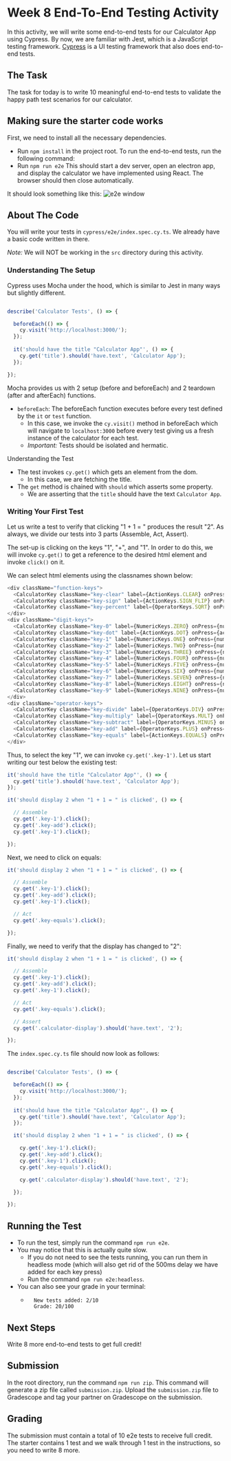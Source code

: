 # Week 8 End-To-End Testing Activity

In this activity, we will write some end-to-end tests for our Calculator App using Cypress.
By now, we are familiar with Jest, which is a JavaScript testing framework.
[Cypress](https://docs.cypress.io/app/get-started/why-cypress) is a UI testing framework that also does end-to-end tests.

## The Task

The task for today is to write 10 meaningful end-to-end tests to validate the happy path test scenarios for our calculator.

## Making sure the starter code works

First, we need to install all the necessary dependencies.
 - Run `npm install` in the project root.
To run the end-to-end tests, run the following command:
 - Run `npm run e2e`
This should start a dev server, open an electron app, and display the calculator we have implemented using React.
The browser should then close automatically.

It should look something like this:
![e2e window](img/e2eWindow.png)

## About The Code

You will write your tests in `cypress/e2e/index.spec.cy.ts`.
We already have a basic code written in there.

*Note:* We will NOT be working in the `src` directory during this activity.

### Understanding The Setup

Cypress uses Mocha under the hood, which is similar to Jest in many ways but slightly different.

```typescript

describe('Calculator Tests', () => {

  beforeEach(() => {
    cy.visit('http://localhost:3000/');
  });
  
  it('should have the title "Calculator App"', () => {
    cy.get('title').should('have.text', 'Calculator App');
  });

});

```

Mocha provides us with 2 setup (before and beforeEach) and 2 teardown (after and afterEach) functions.

- `beforeEach`: The beforeEach function executes before every test defined by the `it` or `test` function.
  - In this case, we invoke the `cy.visit()` method in beforeEach which will navigate to `localhost:3000` before every test giving us a fresh instance of the calculator for each test.
  - *Important:* Tests should be isolated and hermatic.

Understanding the Test

- The test invokes `cy.get()` which gets an element from the dom.
  - In this case, we are fetching the title.
- The `get` method is chained with `should` which asserts some property.
  - We are asserting that the `title` should have the text `Calculator App`.  


### Writing Your First Test

Let us write a test to verify that clicking "1 + 1 = " produces the result "2". 
As always, we divide our tests into 3 parts (Assemble, Act, Assert).

The set-up is clicking on the keys "1", "+", and "1".
In order to do this, we will invoke `cy.get()` to get a reference to the desired html element and invoke `click()` on it.

We can select html elements using the classnames shown below:
```typescript
<div className="function-keys">
  <CalculatorKey className="key-clear" label={ActionKeys.CLEAR} onPress={actionKeyPressHandler} />
  <CalculatorKey className="key-sign" label={ActionKeys.SIGN_FLIP} onPress={actionKeyPressHandler} />
  <CalculatorKey className="key-percent" label={OperatorKeys.SQRT} onPress={operatorKeyPressHandler} />
</div>
<div className="digit-keys">
  <CalculatorKey className="key-0" label={NumericKeys.ZERO} onPress={numericKeyPressHandler} />
  <CalculatorKey className="key-dot" label={ActionKeys.DOT} onPress={actionKeyPressHandler} />
  <CalculatorKey className="key-1" label={NumericKeys.ONE} onPress={numericKeyPressHandler} />
  <CalculatorKey className="key-2" label={NumericKeys.TWO} onPress={numericKeyPressHandler} />
  <CalculatorKey className="key-3" label={NumericKeys.THREE} onPress={numericKeyPressHandler} />
  <CalculatorKey className="key-4" label={NumericKeys.FOUR} onPress={numericKeyPressHandler} />
  <CalculatorKey className="key-5" label={NumericKeys.FIVE} onPress={numericKeyPressHandler} />
  <CalculatorKey className="key-6" label={NumericKeys.SIX} onPress={numericKeyPressHandler} />
  <CalculatorKey className="key-7" label={NumericKeys.SEVEN} onPress={numericKeyPressHandler} />
  <CalculatorKey className="key-8" label={NumericKeys.EIGHT} onPress={numericKeyPressHandler} />
  <CalculatorKey className="key-9" label={NumericKeys.NINE} onPress={numericKeyPressHandler} />
</div>
<div className="operator-keys">
  <CalculatorKey className="key-divide" label={OperatorKeys.DIV} onPress={operatorKeyPressHandler} />
  <CalculatorKey className="key-multiply" label={OperatorKeys.MULT} onPress={operatorKeyPressHandler} />
  <CalculatorKey className="key-subtract" label={OperatorKeys.MINUS} onPress={operatorKeyPressHandler} />
  <CalculatorKey className="key-add" label={OperatorKeys.PLUS} onPress={operatorKeyPressHandler} />
  <CalculatorKey className="key-equals" label={ActionKeys.EQUALS} onPress={actionKeyPressHandler} />
</div>
```

Thus, to select the key "1", we can invoke `cy.get('.key-1')`.
Let us start writing our test below the existing test:

```typescript
it('should have the title "Calculator App"', () => {
  cy.get('title').should('have.text', 'Calculator App');
});

it('should display 2 when "1 + 1 = " is clicked', () => {

  // Assemble
  cy.get('.key-1').click();
  cy.get('.key-add').click();
  cy.get('.key-1').click();

});
```

Next, we need to click on equals:

```typescript
it('should display 2 when "1 + 1 = " is clicked', () => {

  // Assemble
  cy.get('.key-1').click();
  cy.get('.key-add').click();
  cy.get('.key-1').click();

  // Act
  cy.get('.key-equals').click();

});
```

Finally, we need to verify that the display has changed to "2":

```typescript
it('should display 2 when "1 + 1 = " is clicked', () => {

  // Assemble
  cy.get('.key-1').click();
  cy.get('.key-add').click();
  cy.get('.key-1').click();

  // Act
  cy.get('.key-equals').click();

  // Assert
  cy.get('.calculator-display').should('have.text', '2');

});
```

The `index.spec.cy.ts` file should now look as follows:

```typescript

describe('Calculator Tests', () => {

  beforeEach(() => {
    cy.visit('http://localhost:3000/');
  });
  
  it('should have the title "Calculator App"', () => {
    cy.get('title').should('have.text', 'Calculator App');
  });

  it('should display 2 when "1 + 1 = " is clicked', () => {

    cy.get('.key-1').click();
    cy.get('.key-add').click();
    cy.get('.key-1').click();
    cy.get('.key-equals').click();

    cy.get('.calculator-display').should('have.text', '2');

  });

});

```

## Running the Test
- To run the test, simply run the command `npm run e2e`.
- You may notice that this is actually quite slow.
  - If you do not need to see the tests running, you can run them in headless mode (which will also get rid of the 500ms delay we have added for each key press)
  - Run the command `npm run e2e:headless`.
- You can also see your grade in your terminal:
  - ```
      New tests added: 2/10
      Grade: 20/100
    ```

## Next Steps

Write 8 more end-to-end tests to get full credit!

## Submission

In the root directory, run the command `npm run zip`. 
This command will generate a zip file called `submission.zip`.
Upload the `submission.zip` file to Gradescope and tag your partner on Gradescope on the submission.

## Grading

The submission must contain a total of 10 e2e tests to receive full credit.
The starter contains 1 test and we walk through 1 test in the instructions, so you need to write 8 more.

